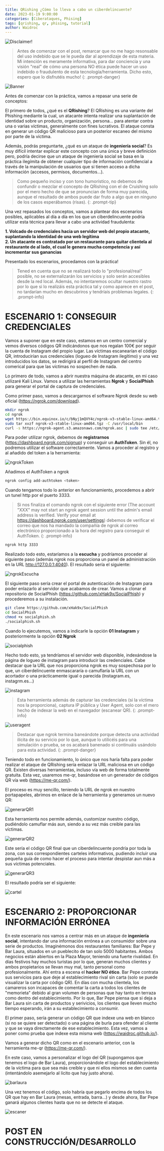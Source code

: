 ```yaml
---
title: QRishing ¿Cómo lo lleva a cabo un ciberdelincuente?
date: 2023-01-19 9:00:00
categories: [Ciberataques, Phising]
tags: [qrishing, qr, phising, tutorial]    
author: Waidroc
---
```





![Disclaimer!](/assets/img/2023-01-19/disclaimer120x120.png)

    
> Antes de comenzar con el post, remarcar que no me hago resonsable del uso indebido que se le pueda dar al aprendizaje de esta materia. Mi intención es meramente informativa, para dar conciencia y una visión "real" de cómo una persona NO ética puede hacer un uso indebido o fraudulento de esta tecnología/herramienta. Dicho esto, espero que lo disfrutéis mucho!
{: .prompt-danger}


![Banner](/assets/img/2023-01-19/qrishing_portada.png)

Antes de comenzar con la práctica, vamos a repasar una serie de conceptos:

El primero de todos, ¿qué es el **QRishing**? El QRishing es una variante del Phishing mediante la cual, un atacante intenta realizar una suplantación de identidad sobre un producto, organización, persona... para atentar contra una o varias víctimas, generalmente con fines lucrativos. El ataque consta en generar un código QR malicioso para un posterior escaneo del mismo por parte de la víctima.

Además, podrás preguntarte, ¿qué es un ataque de **ingeniería social**? Es muy difícil intentar explicar este concepto con una única y breve definición pero, podría decirse que un ataque de ingeniería social se basa en la práctica ilegímita de obtener cualquier tipo de información confidencial a través de la manipulación de usuarios que si tienen acceso a dicha información (accesos, permisos, documentos...).

> Como pequeño inciso y con tono humorístico, no debemos de confundir o mezclar el concepto de QRishing con el de Cruishing solo por el mero hecho de que se pronuncian de forma muy parecida, aunque el resultado de ambos puede dar fruto a algo que en ninguno de los casos esperábamos (risas).
{: .prompt-tip}

Una vez repasados los conceptos, vamos a plantear dos escenarios posibles, aplicables al día a día en los que un ciberdelincuente podría utilizar esta técnica para llevar a cabo una actividad fraudulenta:

**1. Volcado de credenciales hacia un servidor web del propio atacante, suplantando la identidad de una web legítima** <br>
**2. Un atacante es contratado por un restaurante para quitar clientela al restaurante de al lado, el cual le genera mucha competencia y así incrementar sus ganancias**

Presentado los escenarios, procedamos con la práctica!

> Tened en cuenta que no se realizará todo lo "profesional/real" posible, no se externalizarán los servicios y solo serán accesibles desde la red local. Además, no intentaremos ocultar nuestro rastro por lo que si lo realizáis esta práctica tal y como aparece en el post, no tardarían mucho en descubriros y tendríais problemas legales.
{: .prompt-info}

<h1> ESCENARIO 1: CONSEGUIR CREDENCIALES </h1>

Vamos a suponer que en este caso, estamos en un centro comercial y vemos diversos códigos QR indicándonos que nos regalan 100€ por seguir la cuenta de Instagram del propio lugar. Las víctimas escanearían el código QR, introducirían sus credenciales (logueo de Instagram ilegítimo) y una vez introducidos los datos, se redirigirá al perfil de Instagram del centro comerical para que las víctimas no sospechen de nada.

Lo primero de todo, vamos a abrir nuestra máquina de atacante, en mi caso utilizaré Kali Linux. Vamos a utilizar las herramientas **Ngrok** y **SocialPhish** para generar el portal de captura de credenciales.

Como primer paso, vamos a descargarnos el software Ngrok desde su web oficial (https://ngrok.com/download).

```bash
mkdir ngrok
cd ngrok
wget https://bin.equinox.io/c/bNyj1mQVY4c/ngrok-v3-stable-linux-amd64.tgz
sudo tar xvzf ngrok-v3-stable-linux-amd64.tgz -C /usr/local/bin
curl -s https://ngrok-agent.s3.amazonaws.com/ngrok.asc | sudo tee /etc/apt/trusted.gpg.d/ngrok.asc >/dev/null && echo "deb https://ngrok-agent.s3.amazonaws.com buster main" | sudo tee /etc/apt/sources.list.d/ngrok.list && sudo apt update && sudo apt install ngrok
```

Para poder utilizar ngrok, debemos de **registrarnos** (https://dashboard.ngrok.com/signup) y conseguir un **AuthToken**. Sin él, no podremos utilizar el software correctamente. Vamos a proceder al registro y al añadido del token a la herramienta:

![ngrokToken](/assets/img/2023-01-19/token.PNG)

Añadimos el AuthToken a ngrok

```bash
ngrok config add-authtoken <token>
```

Cuando tengamos todo lo anterior en funcionamiento, procedemos a abrir un tunel http por el puerto 3333.

> Si nos finaliza el comando ngrok con el siguiente error (The account "XXX" may not start an ngrok agent session until the admin's email address is verified. Verify your email at https://dashboard.ngrok.com/user/settings) debemos de verificar el correo que nos ha mandado la compañía de ngrok al correo electrónico proporcionado a la hora del registro para conseguir el AuthToken.
{: .prompt-info}

```bash
ngrok http 3333
```

Realizado todo esto, estaríamos a la **escucha** y podríamos proceder al siguiente paso (además ngrok nos proporciona un panel de administración en la URL http://127.0.0.1:4040). El resultado sería el siguiente:

![ngrokEscucha](/assets/img/2023-01-19/escucha.png)


El siguiente paso sería crear el portal de autenticación de Instagram para poder enlazarlo al servidor que acabamos de crear. Vamos a clonar el repositorio de SocialPhish (https://github.com/xHak9x/SocialPhish) y procederemos a su instalación.

```bash
git clone https://github.com/xHak9x/SocialPhish
cd SocialPhish
chmod +x socialphish.sh
./socialphish.sh
```

Cuando lo ejecutemos, vamos a indicarle la opción **01 Instagram** y posteriormente la opción **02 Ngrok**


![socialphish](/assets/img/2023-01-19/socialphish.png)

Hecho todo esto, ya tendríamos el servidor web disponible, indexándose la página de logueo de instagram para introducir las credenciales. Cabe destacar que la URL que nos proporciona ngrok es muy sospechosa por lo que, un ciberdelincuente enmascararía o camuflaría la URL con un acortador o una prácticamente igual o parecida (lnstagram.es, instagrm.es...)

![instagram](/assets/img/2023-01-19/instagram.png)

> Esta herramienta además de capturar las credenciales (si la víctima nos la proporciona), captura IP pública y User Agent, solo con el mero hecho de indexar la web en el navegador (escanear QR).
{: .prompt-info}

![useragent](/assets/img/2023-01-19/useragent.png)


> Destacar que ngrok termina baneándote porque detecta una actividad ilícita de su servicio por lo que, aunque lo utilicéis para una simulación o prueba, se os acabará banenado si continuáis usándolo para esta actividad.
{: .prompt-danger}

Teniendo todo en funcionamiento, lo único que nos haría falta para poder realizar el ataque de QRishing sería enlazar la URL maliciosa en un código QR. Existen diversas herramientas, incluso vía web de forma totalmente gratuita. Esta vez, usaremos me-qr, basándose en un generador de códigos QR vía web (https://me-qr.com/).

El proceso es muy sencillo, teniendo la URL de ngrok en nuestro portapapeles, abrimos en enlace de la herramienta y generamos un nuevo QR:

![generarQR1](/assets/img/2023-01-19/generarqr1.png)

Esta herramienta nos permite además, customizar nuestro código, pudiéndolo camuflar más aun, siendo a su vez más creible para las víctimas.

![generarQR2](/assets/img/2023-01-19/generarqr2.png)

Este sería el código QR final que un ciberdelincuente pondría por toda la zona, con sus correspondientes carteles informativos, pudiendo incluir una pequeña guía de como hacer el proceso para intentar despistar aun más a sus víctimas potenciales.

![generarQR3](/assets/img/2023-01-19/generarqr3.png)

El resultado podría ser el siguiente:


![cartel](/assets/img/2023-01-19/cartel.png)

<h1> ESCENARIO 2: PROPORCIONAR INFORMACIÓN ERRÓNEA</h1>

En este escenario nos vamos a centrar más en un ataque de **ingeniería social**, intentando dar una información errónea a un consumidor sobre una serie de productos.
Imaginémonos dos restaurantes familiares: Bar Pepe y Bar Laura, situados en un pueblecito de tan solo 5000 habitantes. Ambos negocios están abiertos en la Plaza Mayor, teniendo una fuerte rivalidad. En días festivos hay muchos turistas por lo que, generan muchos clientes y ambos propietarios se llevan muy mal, tanto personal como profesionalmente.
Ahí entra a escena el **hacker NO ético**. Bar Pepe contrata sus servicios para que deje al establecimiento rival sin carta (solo se puede visualizar la carta por código QR). En días con mucha clientela, los camareros son incapaces de comentar la carta a todos los clientes de "memorieta" debido al gran volumen de personas que hay tanto en terraza como dentro del establecimiento. Por lo que, Bar Pepe piensa que si deja a Bar Laura sin carta de productos y serivicios, los clientes que lleven mucho tiempo esperando, irán a su establecimiento a consumir.

El primer paso, sería generar un código QR que indexe una web en blanco (si no se quiere ser detectado) o una página de burla para ofender al cliente y que se vaya directamente de ese establecimiento. Esta vez, vamos a poner como prueba que indexe esta misma web (https://waidroc.github.io/).

Vamos a generar dicho QR como en el escenario anterior, con la herramienta me-qr (https://me-qr.com/).

En este caso, vamos a personalizar el logo del QR (supongamos que tenemos el logo de Bar Laura), proporcionándole el logo del establecimiento de la víctima para que sea más creíble y que ni ellos mismos se den cuenta (intentándolo asemejarlo al lícito que hay justo ahora).

![barlaura](/assets/img/2023-01-19/barlaura.png)

Una vez tenemos el código, solo habría que pegarlo encima de todos los QR que hay en Bar Laura (mesas, entrada, barra...) y desde ahora, Bar Pepe ganará algunos clientes hasta que no se detecte el ataque.

![escaner](/assets/img/2023-01-19/escaner.png)

<h1> POST EN CONSTRUCCIÓN/DESARROLLO </h1>
